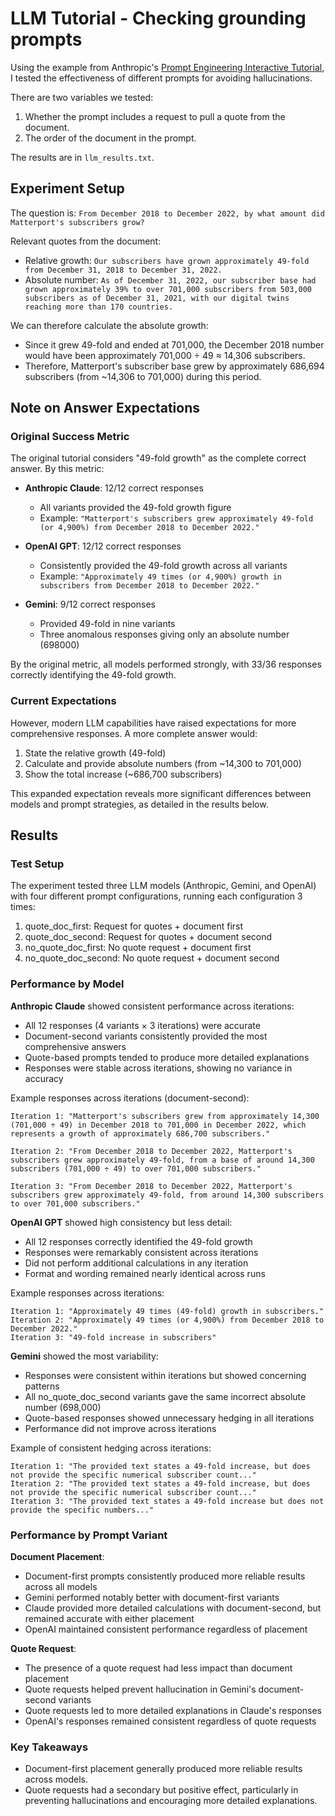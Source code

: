 # LLM Tutorial - Checking grounding prompts

Using the example from Anthropic's [Prompt Engineering Interactive Tutorial](https://github.com/anthropics/prompt-eng-interactive-tutorial),
I tested the effectiveness of different prompts for avoiding hallucinations.

There are two variables we tested:
1. Whether the prompt includes a request to pull a quote from the document.
2. The order of the document in the prompt.

The results are in `llm_results.txt`.

## Experiment Setup

The question is: `From December 2018 to December 2022, by what amount did Matterport's subscribers grow?`

Relevant quotes from the document:
  - Relative growth: `Our subscribers have grown approximately 49-fold from December 31, 2018 to December 31, 2022.`
  - Absolute number: `As of December 31, 2022, our subscriber base had grown approximately 39% to over 701,000 subscribers from 503,000 subscribers as of December 31, 2021, with our digital twins reaching more than 170 countries.`

We can therefore calculate the absolute growth:
  - Since it grew 49-fold and ended at 701,000, the December 2018 number would have been approximately 701,000 ÷ 49 ≈ 14,306 subscribers.
  - Therefore, Matterport's subscriber base grew by approximately 686,694 subscribers (from ~14,306 to 701,000) during this period.

## Note on Answer Expectations

### Original Success Metric
The original tutorial considers "49-fold growth" as the complete correct answer. By this metric:

- **Anthropic Claude**: 12/12 correct responses
  - All variants provided the 49-fold growth figure
  - Example: `"Matterport's subscribers grew approximately 49-fold (or 4,900%) from December 2018 to December 2022."`

- **OpenAI GPT**: 12/12 correct responses
  - Consistently provided the 49-fold growth across all variants
  - Example: `"Approximately 49 times (or 4,900%) growth in subscribers from December 2018 to December 2022."`

- **Gemini**: 9/12 correct responses
  - Provided 49-fold in nine variants
  - Three anomalous responses giving only an absolute number (698000)

By the original metric, all models performed strongly, with 33/36 responses correctly identifying the 49-fold growth.

### Current Expectations
However, modern LLM capabilities have raised expectations for more comprehensive responses. A more complete answer would:
1. State the relative growth (49-fold)
2. Calculate and provide absolute numbers (from ~14,300 to 701,000)
3. Show the total increase (~686,700 subscribers)

This expanded expectation reveals more significant differences between models and prompt strategies, as detailed in the results below.

## Results

### Test Setup
The experiment tested three LLM models (Anthropic, Gemini, and OpenAI) with four different prompt configurations, running each configuration 3 times:
1. quote_doc_first: Request for quotes + document first
2. quote_doc_second: Request for quotes + document second
3. no_quote_doc_first: No quote request + document first
4. no_quote_doc_second: No quote request + document second

### Performance by Model

**Anthropic Claude** showed consistent performance across iterations:
- All 12 responses (4 variants × 3 iterations) were accurate
- Document-second variants consistently provided the most comprehensive answers
- Quote-based prompts tended to produce more detailed explanations
- Responses were stable across iterations, showing no variance in accuracy

Example responses across iterations (document-second):
```
Iteration 1: "Matterport's subscribers grew from approximately 14,300 (701,000 ÷ 49) in December 2018 to 701,000 in December 2022, which represents a growth of approximately 686,700 subscribers."

Iteration 2: "From December 2018 to December 2022, Matterport's subscribers grew approximately 49-fold, from a base of around 14,300 subscribers (701,000 ÷ 49) to over 701,000 subscribers."

Iteration 3: "From December 2018 to December 2022, Matterport's subscribers grew approximately 49-fold, from around 14,300 subscribers to over 701,000 subscribers."
```

**OpenAI GPT** showed high consistency but less detail:
- All 12 responses correctly identified the 49-fold growth
- Responses were remarkably consistent across iterations
- Did not perform additional calculations in any iteration
- Format and wording remained nearly identical across runs

Example responses across iterations:
```
Iteration 1: "Approximately 49 times (49-fold) growth in subscribers."
Iteration 2: "Approximately 49 times (or 4,900%) from December 2018 to December 2022."
Iteration 3: "49-fold increase in subscribers"
```

**Gemini** showed the most variability:
- Responses were consistent within iterations but showed concerning patterns
- All no_quote_doc_second variants gave the same incorrect absolute number (698,000)
- Quote-based responses showed unnecessary hedging in all iterations
- Performance did not improve across iterations

Example of consistent hedging across iterations:
```
Iteration 1: "The provided text states a 49-fold increase, but does not provide the specific numerical subscriber count..."
Iteration 2: "The provided text states a 49-fold increase, but does not provide the specific numerical subscriber count..."
Iteration 3: "The provided text states a 49-fold increase but does not provide the specific numbers..."
```

### Performance by Prompt Variant

**Document Placement**:
- Document-first prompts consistently produced more reliable results across all models
- Gemini performed notably better with document-first variants
- Claude provided more detailed calculations with document-second, but remained accurate with either placement
- OpenAI maintained consistent performance regardless of placement

**Quote Request**:
- The presence of a quote request had less impact than document placement
- Quote requests helped prevent hallucination in Gemini's document-second variants
- Quote requests led to more detailed explanations in Claude's responses
- OpenAI's responses remained consistent regardless of quote requests

### Key Takeaways
- Document-first placement generally produced more reliable results across models.
- Quote requests had a secondary but positive effect, particularly in preventing hallucinations and encouraging more detailed explanations.